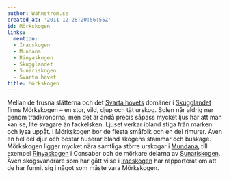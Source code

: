 ```yaml
---
author: Wahnstrom.se
created_at: '2011-12-28T20:56:55Z'
id: Mörkskogen
links:
  mention:
  - Iracskogen
  - Mundana
  - Rinyaskogen
  - Skugglandet
  - Sunariskogen
  - Svarta hovet
title: Mörkskogen
---
```


Mellan de frusna slätterna och det [Svarta hovets] domäner i [Skugglandet] finns Mörkskogen – en
stor, vild, djup och tät urskog. Solen når aldrig ner genom trädkronorna, men det är ändå precis
såpass mycket ljus här att man kan se, lite svagare än fackelsken. Ljuset verkar ibland stiga från
marken och lysa uppåt. I Mörkskogen bor de flesta småfolk och en del rimurer. Även en hel del djur
och bestar huserar bland skogens stammar och buskage. Mörkskogen ligger mycket nära samtliga större
urskogar i [Mundana], till exempel [Rinyaskogen] i Consaber och de mörkare delarna av
[Sunariskogen]. Även skogsvandrare som har gått vilse i [Iracskogen] har rapporterat om att de har
funnit sig i något som måste vara Mörkskogen.

  [Svarta hovets]: Svarta_hovet
  [Skugglandet]: Skugglandet
  [Mundana]: Mundana
  [Rinyaskogen]: Rinyaskogen
  [Sunariskogen]: Sunariskogen
  [Iracskogen]: Iracskogen